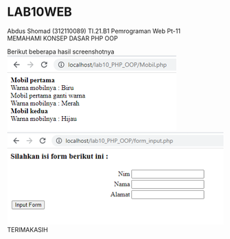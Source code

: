 # LAB10WEB
Abdus Shomad (312110089)  TI.21.B1  Pemrograman Web Pt-11   
MEMAHAMI KONSEP DASAR PHP OOP

Berikut beberapa hasil screenshotnya
![Gambar1](Screenshot/SS1.png)
![Gambar2](Screenshot/SS2.png)
TERIMAKASIH